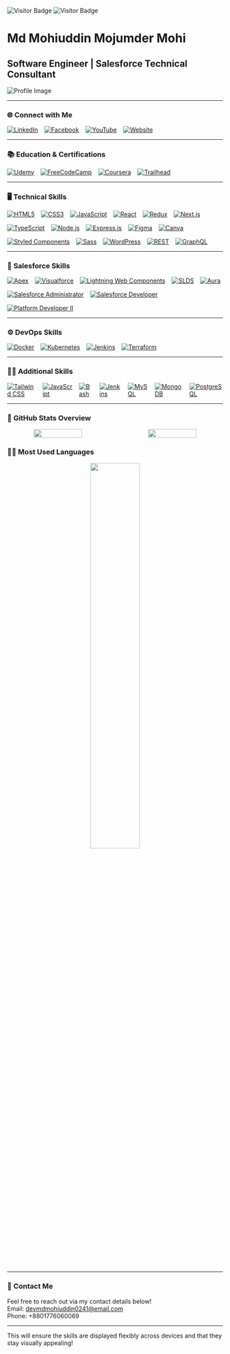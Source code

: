 ![Visitor Badge](https://visitor-badge.laobi.icu/badge?page_id=devmdmohiuddin.devmdmohiuddin)
![Visitor Badge](https://komarev.com/ghpvc/?username=devmdmohiuddin)

# **Md Mohiuddin Mojumder Mohi**  
## Software Engineer | Salesforce Technical Consultant

![Profile Image](https://www.example.com/profile.jpg)

---

### 🌐 **Connect with Me**  
<div style="display: flex; gap: 15px;">
  <a href="https://www.linkedin.com/in/yourprofile">
    <img src="https://img.shields.io/badge/LinkedIn-0A66C2?style=flat&logo=linkedin&logoColor=white" alt="LinkedIn">
  </a>
  <a href="https://www.facebook.com/yourprofile">
    <img src="https://img.shields.io/badge/Facebook-1877F2?style=flat&logo=facebook&logoColor=white" alt="Facebook">
  </a>
  <a href="https://www.youtube.com/yourprofile">
    <img src="https://img.shields.io/badge/YouTube-FF0000?style=flat&logo=youtube&logoColor=white" alt="YouTube">
  </a>
  <a href="https://www.yourwebsite.com">
    <img src="https://img.shields.io/badge/Website-000000?style=flat&logo=appveyor&logoColor=white" alt="Website">
  </a>
</div>

---

### 📚 **Education & Certifications**  
<div style="display: flex; gap: 15px;">
  <a href="https://www.udemy.com">
    <img src="https://img.shields.io/badge/Udemy-Black?style=flat&logo=udemy&logoColor=white" alt="Udemy">
  </a>
  <a href="https://www.freecodecamp.org">
    <img src="https://img.shields.io/badge/FreeCodeCamp-2A5D84?style=flat&logo=freecodecamp&logoColor=white" alt="FreeCodeCamp">
  </a>
  <a href="https://www.coursera.org">
    <img src="https://img.shields.io/badge/Coursera-0063B1?style=flat&logo=coursera&logoColor=white" alt="Coursera">
  </a>
  <a href="https://trailhead.salesforce.com">
    <img src="https://img.shields.io/badge/Trailhead-00A1E6?style=flat&logo=salesforce&logoColor=white" alt="Trailhead">
  </a>
</div>

---

### 🖥️ **Technical Skills**  
<div style="display: flex; flex-wrap: wrap; gap: 15px;">
  <a href="https://www.w3.org/html/">
    <img src="https://img.shields.io/badge/HTML5-E34F26?style=flat&logo=html5&logoColor=white" alt="HTML5">
  </a>
  <a href="https://www.w3.org/Style/CSS/">
    <img src="https://img.shields.io/badge/CSS3-1572B6?style=flat&logo=css3&logoColor=white" alt="CSS3">
  </a>
  <a href="https://www.javascript.com">
    <img src="https://img.shields.io/badge/JavaScript-F7DF1E?style=flat&logo=javascript&logoColor=black" alt="JavaScript">
  </a>
  <a href="https://reactjs.org">
    <img src="https://img.shields.io/badge/React-61DAFB?style=flat&logo=react&logoColor=black" alt="React">
  </a>
  <a href="https://redux.js.org">
    <img src="https://img.shields.io/badge/Redux-764ABC?style=flat&logo=redux&logoColor=white" alt="Redux">
  </a>
  <a href="https://nextjs.org">
    <img src="https://img.shields.io/badge/Next.js-000000?style=flat&logo=next.js&logoColor=white" alt="Next.js">
  </a>
  <a href="https://www.typescriptlang.org">
    <img src="https://img.shields.io/badge/TypeScript-3178C6?style=flat&logo=typescript&logoColor=white" alt="TypeScript">
  </a>
  <a href="https://nodejs.org">
    <img src="https://img.shields.io/badge/Node.js-339933?style=flat&logo=node.js&logoColor=white" alt="Node.js">
  </a>
  <a href="https://expressjs.com">
    <img src="https://img.shields.io/badge/Express-000000?style=flat&logo=express&logoColor=white" alt="Express.js">
  </a>
  <a href="https://www.figma.com">
    <img src="https://img.shields.io/badge/Figma-F24E1E?style=flat&logo=figma&logoColor=white" alt="Figma">
  </a>
  <a href="https://www.canva.com">
    <img src="https://img.shields.io/badge/Canva-00C4CC?style=flat&logo=canva&logoColor=white" alt="Canva">
  </a>
  <a href="https://styled-components.com">
    <img src="https://img.shields.io/badge/Styled_Components-DB7093?style=flat&logo=styled-components&logoColor=white" alt="Styled Components">
  </a>
  <a href="https://sass-lang.com">
    <img src="https://img.shields.io/badge/Sass-CC6699?style=flat&logo=sass&logoColor=white" alt="Sass">
  </a>
  <a href="https://wordpress.org">
    <img src="https://img.shields.io/badge/WordPress-21759B?style=flat&logo=wordpress&logoColor=white" alt="WordPress">
  </a>
  <a href="https://www.restapitutorial.com">
    <img src="https://img.shields.io/badge/REST-25D366?style=flat&logo=rest&logoColor=white" alt="REST">
  </a>
  <a href="https://graphql.org">
    <img src="https://img.shields.io/badge/GraphQL-E10098?style=flat&logo=graphql&logoColor=white" alt="GraphQL">
  </a>
</div>

---

### 🔧 **Salesforce Skills**  
<div style="display: flex; flex-wrap: wrap; gap: 15px;">
  <a href="https://developer.salesforce.com/docs/atlas.en-us.apexcode.meta/apexcode/apex_intro.htm">
    <img src="https://img.shields.io/badge/Apex-0066CC?style=flat&logo=salesforce&logoColor=white" alt="Apex">
  </a>
  <a href="https://developer.salesforce.com/docs/atlas.en-us.pages.meta/pages/pages_intro.htm">
    <img src="https://img.shields.io/badge/Visualforce-0066CC?style=flat&logo=salesforce&logoColor=white" alt="Visualforce">
  </a>
  <a href="https://developer.salesforce.com/docs/atlas.en-us.lightning.meta/lightning/lwc_intro.htm">
    <img src="https://img.shields.io/badge/LWC-00A1E6?style=flat&logo=salesforce&logoColor=white" alt="Lightning Web Components">
  </a>
  <a href="https://developer.salesforce.com/docs/atlas.en-us.slds.meta/slds/what_is_slds.htm">
    <img src="https://img.shields.io/badge/SLDS-0066CC?style=flat&logo=salesforce&logoColor=white" alt="SLDS">
  </a>
  <a href="https://developer.salesforce.com/docs/atlas.en-us.aura.meta/aura/aura_intro.htm">
    <img src="https://img.shields.io/badge/Aura-0066CC?style=flat&logo=salesforce&logoColor=white" alt="Aura">
  </a>
  <a href="https://trailhead.salesforce.com">
    <img src="https://img.shields.io/badge/Certified_Administrator-00A1E6?style=flat&logo=salesforce&logoColor=white" alt="Salesforce Administrator">
  </a>
  <a href="https://trailhead.salesforce.com">
    <img src="https://img.shields.io/badge/Certified_Developer-00A1E6?style=flat&logo=salesforce&logoColor=white" alt="Salesforce Developer">
  </a>
  <a href="https://developer.salesforce.com/docs/atlas.en-us.achievements.meta/achievements/certification_platform_developer_ii.htm">
    <img src="https://img.shields.io/badge/Platform_Developer_II-0066CC?style=flat&logo=salesforce&logoColor=white" alt="Platform Developer II">
  </a>
</div>

---

### ⚙️ **DevOps Skills**
<div style="display: flex; gap: 15px;">
  <a href="https://www.docker.com">
    <img src="https://img.shields.io/badge/Docker-2496ED?style=flat&logo=docker&logoColor=white" alt="Docker">
  </a>
  <a href="https://www.kubernetes.io">
    <img src="https://img.shields.io/badge/Kubernetes-326CE5?style=flat&logo=kubernetes&logoColor=white" alt="Kubernetes">
  </a>
  <a href="https://www.jenkins.io">
    <img src="https://img.shields.io/badge/Jenkins-D24939?style=flat&logo=jenkins&logoColor=white" alt="Jenkins">
  </a>
  <a href="https://www.terraform.io">
    <img src="https://img.shields.io/badge/Terraform-7B42BC?style=flat&logo=terraform&logoColor=white" alt="Terraform">
  </a>
</div>

---

### 👨‍💻 **Additional Skills**  
<div style="display: flex; gap: 15px;">
  <a href="https://tailwindcss.com">
    <img src="https://img.shields.io/badge/Tailwind_CSS-38B2AC?style=flat&logo=tailwindcss&logoColor=white" alt="Tailwind CSS">
  </a>
  <a href="https://www.javascript.com">
    <img src="https://img.shields.io/badge/JavaScript-FF9900?style=flat&logo=javascript&logoColor=black" alt="JavaScript">
  </a>
  <a href="https://www.gnu.org/software/bash/">
    <img src="https://img.shields.io/badge/Bash-4EAA25?style=flat&logo=gnu-bash&logoColor=white" alt="Bash">
  </a>
  <a href="https://www.jenkins.io">
    <img src="https://img.shields.io/badge/Jenkins-D24939?style=flat&logo=jenkins&logoColor=white" alt="Jenkins">
  </a>
  <a href="https://www.mysql.com">
    <img src="https://img.shields.io/badge/MySQL-4479A1?style=flat&logo=mysql&logoColor=white" alt="MySQL">
  </a>
  <a href="https://www.mongodb.com">
    <img src="https://img.shields.io/badge/MongoDB-47A248?style=flat&logo=mongodb&logoColor=white" alt="MongoDB">
  </a>
  <a href="https://www.postgresql.org">
    <img src="https://img.shields.io/badge/PostgreSQL-4169E1?style=flat&logo=postgresql&logoColor=white" alt="PostgreSQL">
  </a>
</div>

---

### 🌟 **GitHub Stats Overview**
<div align="center" style="display: flex; gap: 30px;">
  <!-- GitHub Stats -->
  <img src="https://github-readme-stats.vercel.app/api?username=devmdmohiuddin&show_icons=true&hide_title=true&count_private=true&hide=prs&theme=tokyonight" width="48%" />
  
  <!-- GitHub Contributions -->
  <img src="https://github-readme-streak-stats.herokuapp.com/?user=devmdmohiuddin&theme=tokyonight" width="48%" />
</div>

### 🧑‍💻 **Most Used Languages**
<div align="center">
  <img src="https://github-readme-stats.vercel.app/api/top-langs/?username=devmdmohiuddin&layout=compact&theme=tokyonight" width="48%" />
</div>

--- 

### 🚀 **Contact Me**  
Feel free to reach out via my contact details below!  
Email: devmdmohiuddin0241@email.com  
Phone: +8801776060069 

---

This will ensure the skills are displayed flexibly across devices and that they stay visually appealing!
